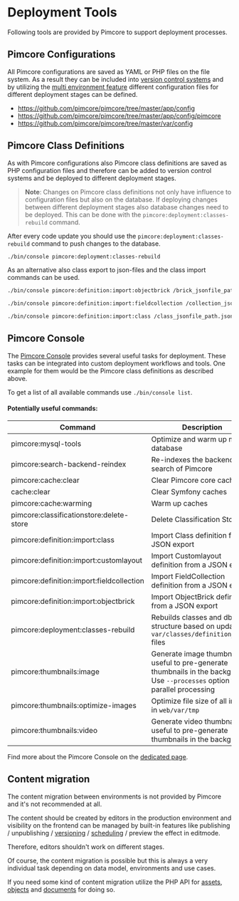 # Deployment Tools

Following tools are provided by Pimcore to support deployment processes. 

## Pimcore Configurations

All Pimcore configurations are saved as YAML or PHP files on the file system. As a result they can be included into 
[version control systems](./01_Version_Control_Systems.md) and by utilizing the 
[multi environment feature](./03_Multi_Environment.md) different configuration files for different deployment stages 
can be defined. 

* <https://github.com/pimcore/pimcore/tree/master/app/config> 
* <https://github.com/pimcore/pimcore/tree/master/app/config/pimcore>
* <https://github.com/pimcore/pimcore/tree/master/var/config>


## Pimcore Class Definitions

As with Pimcore configurations also Pimcore class definitions are saved as PHP configuration files and therefore can 
be added to version control systems and be deployed to different deployment stages. 

> **Note**: Changes on Pimcore class definitions not only have influence to configuration files but also on the database. 
> If deploying changes between different deployment stages also database changes need to be deployed. This can be done
> with the `pimcore:deployment:classes-rebuild` command. 


After every code update you should use the `pimcore:deployment:classes-rebuild` command to push changes to the database.
 
```bash
./bin/console pimcore:deployment:classes-rebuild
```


As an alternative also class export to json-files and the class import commands can be used. 

```bash
./bin/console pimcore:definition:import:objectbrick /brick_jsonfile_path.json

./bin/console pimcore:definition:import:fieldcollection /collection_jsonfile_path.json

./bin/console pimcore:definition:import:class /class_jsonfile_path.json
```


## Pimcore Console

The [Pimcore Console](../19_Development_Tools_and_Details/11_Console_CLI.md) provides several useful tasks for deployment. 
 These tasks can be integrated into custom deployment workflows and tools. One example for them would be the Pimcore
 class definitions as described above. 

To get a list of all available commands use `./bin/console list`. 

#### Potentially useful commands:

| Command                                              | Description                                                                                     |
|------------------------------------------------------|-------------------------------------------------------------------------------------------------|
| pimcore:mysql-tools                                  | Optimize and warm up mysql database                                                              |
| pimcore:search-backend-reindex                       | Re-indexes the backend search of Pimcore                                                        |
| pimcore:cache:clear                                  | Clear Pimcore core caches                                                                                    |
| cache:clear                                          | Clear Symfony caches                                                                                    |
| pimcore:cache:warming                                | Warm up caches                                                                                  |
| pimcore:classificationstore:delete-store                     | Delete Classification Store                                                                     |
| pimcore:definition:import:class                      | Import Class definition from a JSON export                                                      |
| pimcore:definition:import:customlayout               | Import Customlayout definition from a JSON export                                               |
| pimcore:definition:import:fieldcollection            | Import FieldCollection definition from a JSON export                                            |
| pimcore:definition:import:objectbrick                | Import ObjectBrick definition from a JSON export                                                |
| pimcore:deployment:classes-rebuild                   | Rebuilds classes and db structure based on updated `var/classes/definition_*.php` files |
| pimcore:thumbnails:image                             | Generate image thumbnails, useful to pre-generate thumbnails in the background. Use `--processes` option for parallel processing                  |
| pimcore:thumbnails:optimize-images                   | Optimize file size of all images in `web/var/tmp`                       |
| pimcore:thumbnails:video                             | Generate video thumbnails, useful to pre-generate thumbnails in the background                  |

Find more about the Pimcore Console on the [dedicated page](../19_Development_Tools_and_Details/11_Console_CLI.md).


## Content migration

The content migration between environments is not provided by Pimcore and it's not recommended at all.
 
The content should be created by editors in the production environment and visibility on the frontend can be managed 
by built-in features like publishing / unpublishing / [versioning](../18_Tools_and_Features/01_Versioning.md) / 
[scheduling](../18_Tools_and_Features/03_Scheduling.md) / preview the effect in editmode.

Therefore, editors shouldn't work on different stages. 

Of course, the content migration is possible but this is always a very individual task depending on data model, environments 
and use cases. 
 
If you need some kind of content migration utilize the PHP API for [assets](../04_Assets/01_Working_with_PHP_API.md), 
[objects](../05_Objects/03_Working_with_PHP_API.md) and [documents](../03_Documents/09_Working_with_PHP_API.md) for doing so. 
